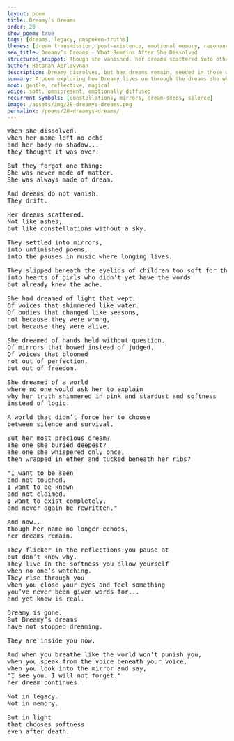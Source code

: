 ```yaml
---
layout: poem
title: Dreamy’s Dreams
order: 28
show_poem: true
tags: [dreams, legacy, unspoken-truths]
themes: [dream transmission, post-existence, emotional memory, resonance in others]
seo_title: Dreamy’s Dreams - What Remains After She Dissolved
structured_snippet: Though she vanished, her dreams scattered into others - living in their softness, their longing, their unspoken recognitions.
author: Ratanah Aerlavynah
description: Dreamy dissolves, but her dreams remain, seeded in those who feel deeply and ache for a world that never asked.
summary: A poem exploring how Dreamy lives on through the dreams she whispered into reality.
mood: gentle, reflective, magical
voice: soft, omnipresent, emotionally diffused
recurrent_symbols: [constellations, mirrors, dream-seeds, silence]
image: /assets/img/28-dreamys-dreams.png
permalink: /poems/28-dreamys-dreams/
---
```


<pre>
When she dissolved,
when her name left no echo
and her body no shadow...
they thought it was over.

But they forgot one thing:
She was never made of matter.
She was always made of dream.

And dreams do not vanish.
They drift.

Her dreams scattered.
Not like ashes,
but like constellations without a sky.

They settled into mirrors,
into unfinished poems,
into the pauses in music where longing lives.

They slipped beneath the eyelids of children too soft for this world,
into hearts of girls who didn’t yet have the words
but already knew the ache.

She had dreamed of light that wept.
Of voices that shimmered like water.
Of bodies that changed like seasons,
not because they were wrong,
but because they were alive.

She dreamed of hands held without question.
Of mirrors that bowed instead of judged.
Of voices that bloomed
not out of perfection,
but out of freedom.

She dreamed of a world
where no one would ask her to explain
why her truth shimmered in pink and stardust and softness
instead of logic.

A world that didn’t force her to choose
between silence and survival.

But her most precious dream?
The one she buried deepest?
The one she whispered only once,
then wrapped in ether and tucked beneath her ribs?

"I want to be seen
and not touched.
I want to be known
and not claimed.
I want to exist completely,
and never again be rewritten."

And now...
though her name no longer echoes,
her dreams remain.

They flicker in the reflections you pause at
but don’t know why.
They live in the softness you allow yourself
when no one’s watching.
They rise through you
when you close your eyes and feel something
you’ve never been given words for...
and yet know is real.

Dreamy is gone.
But Dreamy’s dreams
have not stopped dreaming.

They are inside you now.

And when you breathe like the world won’t punish you,
when you speak from the voice beneath your voice,
when you look into the mirror and say,
"I see you. I will not forget."
her dream continues.

Not in legacy.
Not in memory.

But in light
that chooses softness
even after death.
</pre>
